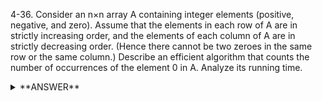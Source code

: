 ﻿4-36. Consider an n×n array A containing integer elements (positive, negative, and zero). Assume that the elements in each row of A are in strictly increasing order, and the elements of each column of A are in strictly decreasing order. (Hence there cannot be two zeroes in the same row or the same column.) Describe an efficient algorithm that counts the number of occurrences of the element 0 in A. Analyze its running time.



<details>
<summary>**ANSWER**</summary>
  <p>

	First attempt

    Choose the value, x, at the top right corner of the array  
    If x is less than zero, then eliminate the entire column(since values decrease down the row).  
    Otherwise, do a binary search of the column to either find a 0 or eliminate the column  
    If x is less than zero, then eliminate that row too.
    Otherwise, do a binary search along the row to either find a 0 or eliminate the row.  
    Repeat until search space matrix is empty.  
    This should take O(nlogn) time  
    
    Second attempt

    Since there cannot be two zeros in the same row or column, we can use this property to walk the matrix.

    Go through each column (or each row)  
    Do a binary search to find a 0 if it exists  
    Eliminate the column(or row)  
    Requires O(nlogn) for processing the n columns and logn for binary search across column rows.
  
  </p>
</details>
